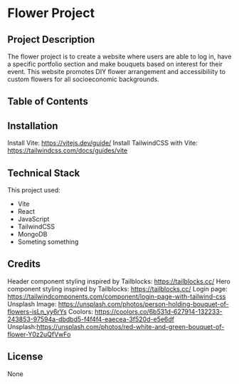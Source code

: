 # Flower Project

## Project Description

The flower project is to create a website where users are able to log in, have a specific portfolio section and make bouquets based on interest for their event. This website promotes DIY flower arrangement and accessibiliity to custom flowers for all socioeconomic backgrounds.

## Table of Contents

## Installation

Install Vite: https://vitejs.dev/guide/
Install TailwindCSS with Vite: https://tailwindcss.com/docs/guides/vite

## Technical Stack

This project used:

- Vite
- React
- JavaScript
- TailwindCSS
- MongoDB
- Someting something

## Credits

Header component styling inspired by Tailblocks: https://tailblocks.cc/
Hero component styling inspired by Tailblocks: https://tailblocks.cc/
Login page: https://tailwindcomponents.com/component/login-page-with-tailwind-css
Unsplash Image: https://unsplash.com/photos/person-holding-bouquet-of-flowers-isLn_yy6rYs
Coolors: https://coolors.co/6b531d-627914-132233-243853-97594a-dbdbd5-f4f4f4-eaecea-3f520d-e5e6df
Unsplash:https://unsplash.com/photos/red-white-and-green-bouquet-of-flower-Y0z2uQfVwFo

## License

None
